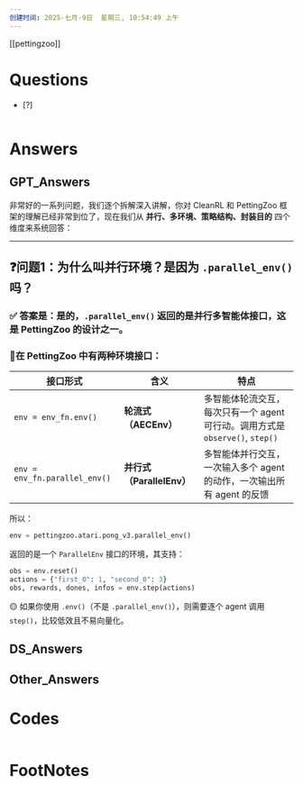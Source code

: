 ```yaml
---
创建时间: 2025-七月-9日  星期三, 10:54:49 上午
---
```

[[pettingzoo]]

# Questions

- [?] 

```python

```

# Answers

## GPT_Answers
非常好的一系列问题，我们逐个拆解深入讲解，你对 CleanRL 和 PettingZoo 框架的理解已经非常到位了，现在我们从 **并行、多环境、策略结构、封装目的** 四个维度来系统回答：

---

## ❓问题1：为什么叫并行环境？是因为 `.parallel_env()` 吗？

### ✅ 答案是：**是的，`.parallel_env()` 返回的是并行多智能体接口**，这是 PettingZoo 的设计之一。

### 🔹在 PettingZoo 中有两种环境接口：

| 接口形式                          | 含义                   | 特点                                                    |
| ----------------------------- | -------------------- | ----------------------------------------------------- |
| `env = env_fn.env()`          | **轮流式（AECEnv）**      | 多智能体轮流交互，每次只有一个 agent 可行动。调用方式是 `observe()`, `step()` |
| `env = env_fn.parallel_env()` | **并行式（ParallelEnv）** | 多智能体并行交互，一次输入多个 agent 的动作，一次输出所有 agent 的反馈            |

所以：

```python
env = pettingzoo.atari.pong_v3.parallel_env()
```

返回的是一个 `ParallelEnv` 接口的环境，其支持：

```python
obs = env.reset()
actions = {"first_0": 1, "second_0": 3}
obs, rewards, dones, infos = env.step(actions)
```

🟡 如果你使用 `.env()`（不是 `.parallel_env()`），则需要逐个 agent 调用 `step()`，比较低效且不易向量化。


## DS_Answers


## Other_Answers


# Codes

```python

```


# FootNotes
